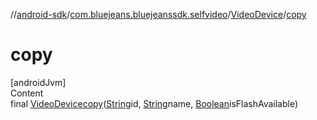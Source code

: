 //[android-sdk](../../../index.md)/[com.bluejeans.bluejeanssdk.selfvideo](../index.md)/[VideoDevice](index.md)/[copy](copy.md)



# copy  
[androidJvm]  
Content  
final [VideoDevice](index.md)[copy](copy.md)([String](https://developer.android.com/reference/kotlin/java/lang/String.html)id, [String](https://developer.android.com/reference/kotlin/java/lang/String.html)name, [Boolean](https://developer.android.com/reference/kotlin/java/lang/Boolean.html)isFlashAvailable)  
  



